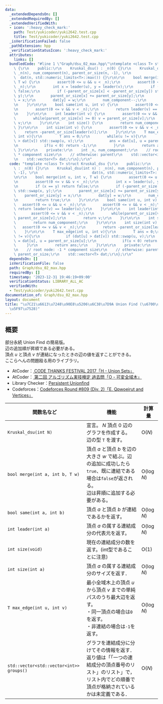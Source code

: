 ```yaml
---
data:
  _extendedDependsOn: []
  _extendedRequiredBy: []
  _extendedVerifiedWith:
  - icon: ':heavy_check_mark:'
    path: Test/yukicoder/yuki2642.test.cpp
    title: Test/yukicoder/yuki2642.test.cpp
  _isVerificationFailed: false
  _pathExtension: hpp
  _verificationStatusIcon: ':heavy_check_mark:'
  attributes:
    links: []
  bundledCode: "#line 1 \"Graph/dsu_02_max.hpp\"\ntemplate <class T> struct Kruskal_dsu\
    \ {\r\n    public:\r\n    Kruskal_dsu() : _n(0) {}\r\n    Kruskal_dsu(int n) :\
    \ _n(n), num_component(n), parent_or_size(n, -1), \r\n                       \
    \  dat(n, std::numeric_limits<T>::max()) {}\r\n\r\n    bool merge(int u, int v,\
    \ T w) {\r\n        assert(0 <= u && u < _n);\r\n        assert(0 <= v && v <\
    \ _n);\r\n        int x = leader(u), y = leader(v);\r\n        if (x == y) return\
    \ false;\r\n        if (-parent_or_size[x] < -parent_or_size[y]) std::swap(x,\
    \ y);\r\n        parent_or_size[x] += parent_or_size[y];\r\n        parent_or_size[y]\
    \ = x;\r\n        dat[y] = w;\r\n        num_component--;\r\n        return true;\r\
    \n    }\r\n\r\n    bool same(int u, int v) {\r\n        assert(0 <= u && u < _n);\r\
    \n        assert(0 <= v && v < _n);\r\n        return leader(v) == leader(u);\r\
    \n    }\r\n\r\n    int leader(int v) {\r\n        assert(0 <= v && v < _n);\r\n\
    \        while(parent_or_size[v] >= 0) v = parent_or_size[v];\r\n        return\
    \ v;\r\n    }\r\n\r\n    int size() {\r\n        return num_component;\r\n   \
    \ }\r\n\r\n    int size(int v) {\r\n        assert(0 <= v && v < _n);\r\n    \
    \    return -parent_or_size[leader(v)];\r\n    }\r\n\r\n    T max_edge(int u,\
    \ int v){\r\n        T ans = 0;\r\n        while(u != v){\r\n            if (dat[u]\
    \ > dat[v]) std::swap(u, v);\r\n            ans = dat[u], u = parent_or_size[u];\r\
    \n            if(u < 0) return -1;\r\n        }\r\n        return ans;\r\n   \
    \ }\r\n\r\n    private:\r\n    int _n, num_component;\r\n    // root node: -1\
    \ * component size\r\n    // otherwise: parent\r\n    std::vector<int> parent_or_size;\r\
    \n    std::vector<T> dat;\r\n};\r\n"
  code: "template <class T> struct Kruskal_dsu {\r\n    public:\r\n    Kruskal_dsu()\
    \ : _n(0) {}\r\n    Kruskal_dsu(int n) : _n(n), num_component(n), parent_or_size(n,\
    \ -1), \r\n                         dat(n, std::numeric_limits<T>::max()) {}\r\
    \n\r\n    bool merge(int u, int v, T w) {\r\n        assert(0 <= u && u < _n);\r\
    \n        assert(0 <= v && v < _n);\r\n        int x = leader(u), y = leader(v);\r\
    \n        if (x == y) return false;\r\n        if (-parent_or_size[x] < -parent_or_size[y])\
    \ std::swap(x, y);\r\n        parent_or_size[x] += parent_or_size[y];\r\n    \
    \    parent_or_size[y] = x;\r\n        dat[y] = w;\r\n        num_component--;\r\
    \n        return true;\r\n    }\r\n\r\n    bool same(int u, int v) {\r\n     \
    \   assert(0 <= u && u < _n);\r\n        assert(0 <= v && v < _n);\r\n       \
    \ return leader(v) == leader(u);\r\n    }\r\n\r\n    int leader(int v) {\r\n \
    \       assert(0 <= v && v < _n);\r\n        while(parent_or_size[v] >= 0) v =\
    \ parent_or_size[v];\r\n        return v;\r\n    }\r\n\r\n    int size() {\r\n\
    \        return num_component;\r\n    }\r\n\r\n    int size(int v) {\r\n     \
    \   assert(0 <= v && v < _n);\r\n        return -parent_or_size[leader(v)];\r\n\
    \    }\r\n\r\n    T max_edge(int u, int v){\r\n        T ans = 0;\r\n        while(u\
    \ != v){\r\n            if (dat[u] > dat[v]) std::swap(u, v);\r\n            ans\
    \ = dat[u], u = parent_or_size[u];\r\n            if(u < 0) return -1;\r\n   \
    \     }\r\n        return ans;\r\n    }\r\n\r\n    private:\r\n    int _n, num_component;\r\
    \n    // root node: -1 * component size\r\n    // otherwise: parent\r\n    std::vector<int>\
    \ parent_or_size;\r\n    std::vector<T> dat;\r\n};\r\n"
  dependsOn: []
  isVerificationFile: false
  path: Graph/dsu_02_max.hpp
  requiredBy: []
  timestamp: '2023-12-31 19:46:19+09:00'
  verificationStatus: LIBRARY_ALL_AC
  verifiedWith:
  - Test/yukicoder/yuki2642.test.cpp
documentation_of: Graph/dsu_02_max.hpp
layout: document
title: "\u7C21\u6613\u7248\u90E8\u5206\u6C38\u7D9A Union Find (\u6700\u5927\u8FBA\u53D6\
  \u5F97\u7528)"
---
```


## 概要
部分永続 Union Find の簡易版。<br>
辺の追加順が昇順である必要がある。<br>
頂点 $u$ と頂点 $v$ が連結になったときの辺の値を返すことができる。<br>
ここらへんの問題殴る用のライブラリ。
<ul>
    <li>AtCoder：<a href="https://atcoder.jp/contests/code-thanks-festival-2017/tasks/code_thanks_festival_2017_h">
CODE THANKS FESTIVAL 2017「H - Union Sets」</a></li>
    <li>AtCoder：<a href="https://atcoder.jp/contests/past202004-open/tasks/past202004_o">
第二回 アルゴリズム実技検定 過去問「O - 可変全域木」</a></li>
    <li>Library Checker：<a href="https://judge.yosupo.jp/problem/persistent_unionfind">Persistent Unionfind</a></li>
    <li>Codeforces：<a href="https://codeforces.com/contest/1706/problem/E">Codeforces Round #809 (Div. 2)「E. Qpwoeirut and Vertices」</a></li>
</ul>

| 関数名など   | 機能        | 計算量    |
| ------------|----------- | ------------- |
|`Kruskal_dsu(int N)`|宣言。 $N$ 頂点 $0$ 辺のグラフを作成する。<br>辺の型 `T` を渡す。 | $\text{O} (N)$ | 
|`bool merge(int a, int b, T w)`|頂点 $a$ と頂点 $b$ を辺の大きさ $w$ で結ぶ。辺の追加に成功したら`true`、既に連結である場合は`false`が返される。<br>辺は昇順に追加する必要がある。 | $\text{O} (\log N)$ | 
|`bool same(int a, int b)`|頂点 $a$ と頂点 $b$ が連結であるかを返す。 | $\text{O} (\log N)$ | 
|`int leader(int a)`|頂点 $a$ の属する連結成分の代表元を返す。| $\text{O} (\log N)$ | 
|`int size(void)`|現在の連結成分の数を返す。(int型であることに注意)| $\text{O} (1)$ | 
|`int size(int a)`|頂点 $a$ の属する連結成分のサイズを返す．| $\text{O} (\log N)$ | 
|`T max_edge(int u, int v)`|最小全域木上の頂点 $u$ から頂点 $v$ までの単純パスのうち最大辺を返す。<br>・同一頂点の場合は`0`を返す。<br>・非連結の場合は`-1`を返す。| $\text{O} (\log N)$ | 
|`std::vector<std::vector<int>> groups()`|グラフを連結成分に分けてその情報を返す． 返り値は「「一つの連結成分の頂点番号のリスト」のリスト」で， リスト内でどの順番で頂点が格納されているかは未定義である．| $\text{O} (N)$ |
